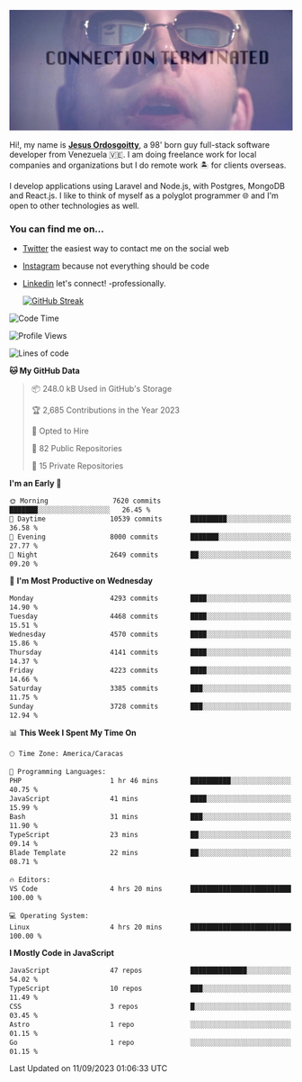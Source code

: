![hackers movie reference](./disconnected.jpg)

Hi!, my name is [**Jesus Ordosgoitty**](https://jodaz.xyz), a 98' born guy full-stack software developer from Venezuela 🇻🇪. I am doing freelance work for local companies and organizations but I do remote work 🏝️ for clients overseas. 

I develop applications using Laravel and Node.js, with Postgres, MongoDB and React.js. I like to think of myself as a polyglot programmer 🌐 and I'm open to other technologies as well.

### You can find me on...

- [Twitter](https://twitter.com/jodaz_) the easiest way to contact me on the social web
- [Instagram](https://instagram.com/jodaz_) because not everything should be code
- [Linkedin](https://linkedin.com/in/jodaz) let's connect! -professionally.


    [![GitHub Streak](https://streak-stats.demolab.com?user=jodaz&theme=tokyonight)](https://git.io/streak-stats)

<!--START_SECTION:waka-->
![Code Time](http://img.shields.io/badge/Code%20Time-4%2C173%20hrs%2018%20mins-blue)

![Profile Views](http://img.shields.io/badge/Profile%20Views-0-blue)

![Lines of code](https://img.shields.io/badge/From%20Hello%20World%20I%27ve%20Written-89.9%20million%20lines%20of%20code-blue)

**🐱 My GitHub Data** 

> 📦 248.0 kB Used in GitHub's Storage 
 > 
> 🏆 2,685 Contributions in the Year 2023
 > 
> 💼 Opted to Hire
 > 
> 📜 82 Public Repositories 
 > 
> 🔑 15 Private Repositories 
 > 
**I'm an Early 🐤** 

```text
🌞 Morning                7620 commits        ███████░░░░░░░░░░░░░░░░░░   26.45 % 
🌆 Daytime                10539 commits       █████████░░░░░░░░░░░░░░░░   36.58 % 
🌃 Evening                8000 commits        ███████░░░░░░░░░░░░░░░░░░   27.77 % 
🌙 Night                  2649 commits        ██░░░░░░░░░░░░░░░░░░░░░░░   09.20 % 
```
📅 **I'm Most Productive on Wednesday** 

```text
Monday                   4293 commits        ████░░░░░░░░░░░░░░░░░░░░░   14.90 % 
Tuesday                  4468 commits        ████░░░░░░░░░░░░░░░░░░░░░   15.51 % 
Wednesday                4570 commits        ████░░░░░░░░░░░░░░░░░░░░░   15.86 % 
Thursday                 4141 commits        ████░░░░░░░░░░░░░░░░░░░░░   14.37 % 
Friday                   4223 commits        ████░░░░░░░░░░░░░░░░░░░░░   14.66 % 
Saturday                 3385 commits        ███░░░░░░░░░░░░░░░░░░░░░░   11.75 % 
Sunday                   3728 commits        ███░░░░░░░░░░░░░░░░░░░░░░   12.94 % 
```


📊 **This Week I Spent My Time On** 

```text
🕑︎ Time Zone: America/Caracas

💬 Programming Languages: 
PHP                      1 hr 46 mins        ██████████░░░░░░░░░░░░░░░   40.75 % 
JavaScript               41 mins             ████░░░░░░░░░░░░░░░░░░░░░   15.99 % 
Bash                     31 mins             ███░░░░░░░░░░░░░░░░░░░░░░   11.90 % 
TypeScript               23 mins             ██░░░░░░░░░░░░░░░░░░░░░░░   09.14 % 
Blade Template           22 mins             ██░░░░░░░░░░░░░░░░░░░░░░░   08.71 % 

🔥 Editors: 
VS Code                  4 hrs 20 mins       █████████████████████████   100.00 % 

💻 Operating System: 
Linux                    4 hrs 20 mins       █████████████████████████   100.00 % 
```

**I Mostly Code in JavaScript** 

```text
JavaScript               47 repos            ██████████████░░░░░░░░░░░   54.02 % 
TypeScript               10 repos            ███░░░░░░░░░░░░░░░░░░░░░░   11.49 % 
CSS                      3 repos             █░░░░░░░░░░░░░░░░░░░░░░░░   03.45 % 
Astro                    1 repo              ░░░░░░░░░░░░░░░░░░░░░░░░░   01.15 % 
Go                       1 repo              ░░░░░░░░░░░░░░░░░░░░░░░░░   01.15 % 
```




 Last Updated on 11/09/2023 01:06:33 UTC
<!--END_SECTION:waka-->
